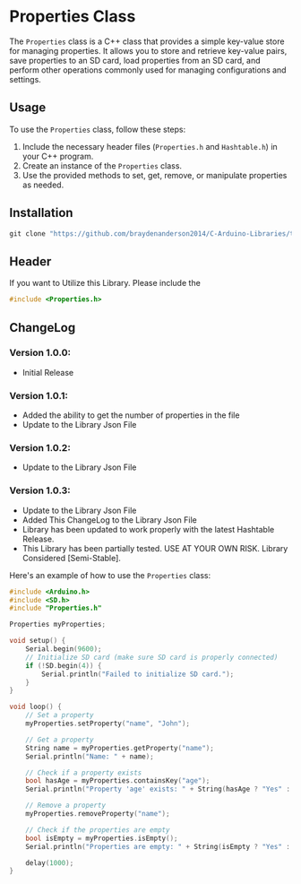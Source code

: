 # Properties Class

The `Properties` class is a C++ class that provides a simple key-value store for managing properties. It allows you to store and retrieve key-value pairs, save properties to an SD card, load properties from an SD card, and perform other operations commonly used for managing configurations and settings.

## Usage

To use the `Properties` class, follow these steps:

1. Include the necessary header files (`Properties.h` and `Hashtable.h`) in your C++ program.
2. Create an instance of the `Properties` class.
3. Use the provided methods to set, get, remove, or manipulate properties as needed.

## Installation

```powershell
git clone "https://github.com/braydenanderson2014/C-Arduino-Libraries/tree/main/Properties.git"

```
## Header

If you want to Utilize this Library. Please include the 
```cpp 
#include <Properties.h> 
```

## ChangeLog
### Version 1.0.0:
* Initial Release 
### Version 1.0.1:
* Added the ability to get the number of properties in the file
* Update to the Library Json File
### Version 1.0.2:
* Update to the Library Json File
### Version 1.0.3:
* Update to the Library Json File
* Added This ChangeLog to the Library Json File
* Library has been updated to work properly with the latest Hashtable Release.
* This Library has been partially tested. USE AT YOUR OWN RISK. Library Considered [Semi-Stable].

Here's an example of how to use the `Properties` class:

```cpp
#include <Arduino.h>
#include <SD.h>
#include "Properties.h"

Properties myProperties;

void setup() {
    Serial.begin(9600);
    // Initialize SD card (make sure SD card is properly connected)
    if (!SD.begin(4)) {
        Serial.println("Failed to initialize SD card.");
    }
}

void loop() {
    // Set a property
    myProperties.setProperty("name", "John");

    // Get a property
    String name = myProperties.getProperty("name");
    Serial.println("Name: " + name);

    // Check if a property exists
    bool hasAge = myProperties.containsKey("age");
    Serial.println("Property 'age' exists: " + String(hasAge ? "Yes" : "No"));

    // Remove a property
    myProperties.removeProperty("name");

    // Check if the properties are empty
    bool isEmpty = myProperties.isEmpty();
    Serial.println("Properties are empty: " + String(isEmpty ? "Yes" : "No"));

    delay(1000);
}


```

